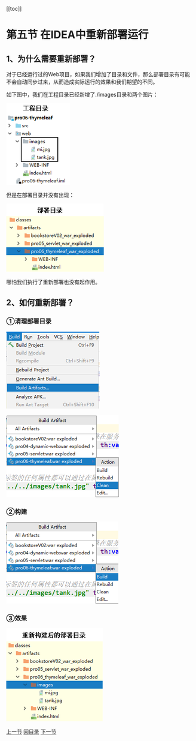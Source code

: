 [[toc]]



# 第五节 在IDEA中重新部署运行

## 1、为什么需要重新部署？

对于已经运行过的Web项目，如果我们增加了目录和文件，那么部署目录有可能不会自动同步过来，从而造成实际运行的效果和我们期望的不同。

如下图中，我们在工程目录已经新增了./images目录和两个图片：

![./images](./images/img042.png)

但是在部署目录并没有出现：

![./images](./images/img043.png)

哪怕我们执行了重新部署也没有起作用。

## 2、如何重新部署？

### ①清理部署目录

![./images](./images/img044.png)

![./images](./images/img045.png)

### ②构建

![./images](./images/img046.png)

### ③效果

![./images](./images/img047.png)

[上一节](verse04.html) [回目录](index.html) [下一节](verse06.html)